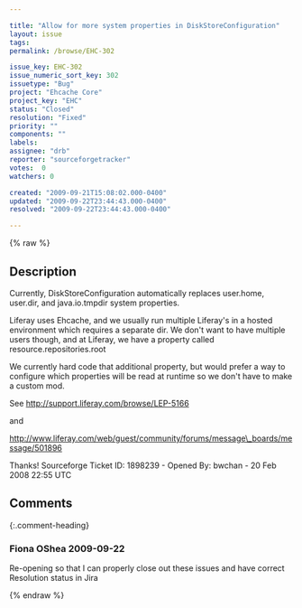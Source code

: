 ```yaml
---

title: "Allow for more system properties in DiskStoreConfiguration"
layout: issue
tags: 
permalink: /browse/EHC-302

issue_key: EHC-302
issue_numeric_sort_key: 302
issuetype: "Bug"
project: "Ehcache Core"
project_key: "EHC"
status: "Closed"
resolution: "Fixed"
priority: ""
components: ""
labels: 
assignee: "drb"
reporter: "sourceforgetracker"
votes:  0
watchers: 0

created: "2009-09-21T15:08:02.000-0400"
updated: "2009-09-22T23:44:43.000-0400"
resolved: "2009-09-22T23:44:43.000-0400"

---
```




{% raw %}



## Description

<div markdown="1" class="description">

Currently, DiskStoreConfiguration automatically replaces user.home, user.dir, and java.io.tmpdir system properties.

Liferay uses Ehcache, and we usually run multiple Liferay's in a hosted environment which requires a separate dir. We don't want to have multiple users though, and at Liferay, we have a property called resource.repositories.root

We currently hard code that additional property, but would prefer a way to configure which properties will be read at runtime so we don't have to make a custom mod.

See http://support.liferay.com/browse/LEP-5166

and

http://www.liferay.com/web/guest/community/forums/message\_boards/message/501896

Thanks!
Sourceforge Ticket ID: 1898239 - Opened By: bwchan - 20 Feb 2008 22:55 UTC

</div>

## Comments


{:.comment-heading}
### **Fiona OShea** <span class="date">2009-09-22</span>

<div markdown="1" class="comment">

Re-opening so that I can properly close out these issues and have correct Resolution status in Jira

</div>



{% endraw %}
